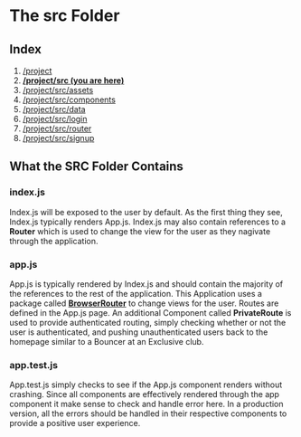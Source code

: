 # The src Folder

## Index
1. [/project](../README.md)
2. **[/project/src (you are here)](./README.md)**
4. [/project/src/assets](../src/assets/README.md)
5. [/project/src/components](../src/components/README.md)
6. [/project/src/data](../src/data/README.md)
7. [/project/src/login](../src/login/README.md)
8. [/project/src/router](../src/router/README.md)
9. [/project/src/signup](../src/signup/README.md)

## What the SRC Folder Contains

### index.js
Index.js will be exposed to the user by default.  As the first thing they see, Index.js typically renders App.js.  Index.js may also contain references to a **Router** which is used to change the view for the user as they nagivate through the application.

### app.js
App.js is typically rendered by Index.js and should contain the majority of the references to the rest of the application.  This Application uses a package called **[BrowserRouter](https://www.npmjs.com/package/react-router)** to change views for the user.  Routes are defined in the App.js page.   An additional Component called **PrivateRoute** is used to provide authenticated routing, simply checking whether or not the user is authenticated, and pushing unauthenticated users back to the homepage similar to a Bouncer at an Exclusive club.

### app.test.js
App.test.js simply checks to see if the App.js component renders without crashing.  Since all components are effectively rendered through the app component it make sense to check and handle error here.  In a production version, all the errors should be handled in their respective components to provide a positive user experience.
